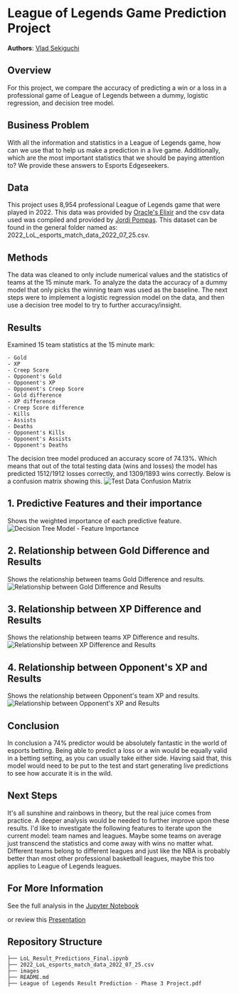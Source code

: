 # League of Legends Game Prediction Project

**Authors**: [Vlad Sekiguchi](mailto:vlsekig@gmail.com)

## Overview

For this project, we compare the accuracy of predicting a win or a loss in a professional game of League of Legends between a dummy, logistic regression, and decision tree model.

## Business Problem
With all the information and statistics in a League of Legends game, how can we use that to help us make a prediction in a live game. Additionally, which are the most important statistics that we should be paying attention to? We provide these answers to Esports Edgeseekers.

## Data
This project uses 8,954 professional League of Legends game that were played in 2022. This data was provided by [Oracle's Elixir](https://oracleselixir.com/) and the csv data used was compiled and provided by [Jordi Pompas](https://www.kaggle.com/datasets/jordipompas/lolesports?resource=download). This dataset can be found in the general folder named as: 2022_LoL_esports_match_data_2022_07_25.csv.

## Methods
The data was cleaned to only include numerical values and the statistics of teams at the 15 minute mark. To analyze the data the accuracy of a dummy model that only picks the winning team was used as the baseline. The next steps were to implement a logistic regression model on the data, and then use a decision tree model to try to further accuracy/insight.

## Results

Examined 15 team statistics at the 15 minute mark:

    - Gold
    - XP
    - Creep Score
    - Opponent's Gold
    - Opponent's XP
    - Opponent's Creep Score
    - Gold difference
    - XP difference
    - Creep Score difference
    - Kills
    - Assists
    - Deaths
    - Opponent's Kills
    - Opponent's Assists
    - Opponent's Deaths
    
The decision tree model produced an accuracy score of 74.13%. Which means that out of the total testing data (wins and losses) the model has predicted 1512/1912 losses correctly, and 1309/1893 wins correctly. Below is a confusion matrix showing this.
![Test Data Confusion Matrix](./images/test_cm.png)

## 1. Predictive Features and their importance
Shows the weighted importance of each predictive feature.
![Decision Tree Model - Feature Importance](./images/features.png)

## 2. Relationship between Gold Difference and Results
Shows the relationship between teams Gold Difference and results.
![Relationship between Gold Difference and Results](./images/golddiff.png)

## 3. Relationship between XP Difference and Results
Shows the relationship between teams XP Difference and results.
![Relationship between XP Difference and Results](./images/xpdiff.png)

## 4. Relationship between Opponent's XP and Results
Shows the relationship between Opponent's team XP and results.
![Relationship between Opponent's XP and Results](./images/oppxp.png)

## Conclusion

In conclusion a 74% predictor would be absolutely fantastic in the world of esports betting. Being able to predict a loss or a win would be equally valid in a betting setting, as you can usually take either side. Having said that, this model would need to be put to the test and start generating live predictions to see how accurate it is in the wild.


## Next Steps
It's all sunshine and rainbows in theory, but the real juice comes from practice. A deeper analysis would be needed to further improve upon these results. I'd like to investigate the following features to iterate upon the current model: team names and leagues. Maybe some teams on average just transcend the statistics and come away with wins no matter what. Different teams belong to different leagues and just like the NBA is probably better than most other professional basketball leagues, maybe this too applies to League of Legends leagues.

## For More Information
See the full analysis in the [Jupyter Notebook](https://github.com/vladiseki/Phase_3_Predictive_Project/blob/main/LoL_Result_Predictions_Final.ipynb)

or review this [Presentation](https://github.com/vladiseki/Phase_3_Predictive_Project/blob/main/League%20of%20Legends%20Result%20Prediction%20-%20Phase%203%20Project.pdf)

## Repository Structure

```
├── LoL_Result_Predictions_Final.ipynb
├── 2022_LoL_esports_match_data_2022_07_25.csv
├── images
├── README.md
├── League of Legends Result Prediction - Phase 3 Project.pdf
```
